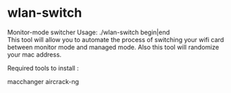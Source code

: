 # wlan-switch

Monitor-mode switcher
Usage: ./wlan-switch begin|end\
This tool will allow you to automate the process of switching your wifi card between monitor mode and managed mode. Also this tool will randomize your mac address. <br>

Required tools to install :

macchanger
aircrack-ng
